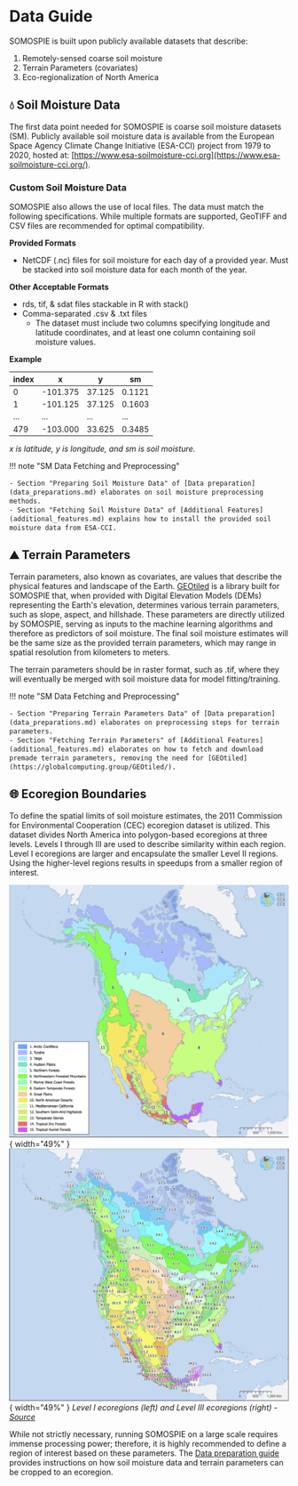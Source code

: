 Data Guide
==========

SOMOSPIE is built upon publicly available datasets that describe:

1. Remotely-sensed coarse soil moisture
2. Terrain Parameters (covariates)
3. Eco-regionalization of North America
## 💧 Soil Moisture Data
The first data point needed for SOMOSPIE is coarse soil moisture datasets (SM). Publicly available soil moisture data is available from the European Space Agency Climate Change Initiative (ESA-CCI) project from 1979 to 2020, hosted at: [https://www.esa-soilmoisture-cci.org](https://www.esa-soilmoisture-cci.org/). 

### Custom Soil Moisture Data
SOMOSPIE also allows the use of local files. The data must match the following specifications. While multiple formats are supported, GeoTIFF and CSV files are recommended for optimal compatibility. 

**Provided Formats**

- NetCDF (.nc) files for soil moisture for each day of a provided year. Must be stacked into soil moisture data for each month of the year. 

**Other Acceptable Formats**

- rds, tif, & sdat files stackable in R with stack()
- Comma-separated .csv & .txt files
	- The dataset must include two columns specifying longitude and latitude coordinates, and at least one column containing soil moisture values.

**Example** 

| index | x        | y      | sm     |
| ----- | -------- | ------ | ------ |
| 0     | -101.375 | 37.125 | 0.1121 |
| 1     | -101.125 | 37.125 | 0.1603 |
| ...   | ...      | ...    | ...    |
| 479   | -103.000 | 33.625 | 0.3485 |
*x is latitude, y is longitude, and sm is soil moisture.*

!!! note "SM Data Fetching and Preprocessing"

    - Section "Preparing Soil Moisture Data" of [Data preparation](data_preparations.md) elaborates on soil moisture preprocessing methods.
    - Section "Fetching Soil Moisture Data" of [Additional Features](additional_features.md) explains how to install the provided soil moisture data from ESA-CCI. 

## ⛰️ Terrain Parameters
Terrain parameters, also known as covariates, are values that describe the physical features and landscape of the Earth. [GEOtiled](https://globalcomputing.group/GEOtiled/library/) is a library built for SOMOSPIE that, when provided with Digital Elevation Models (DEMs) representing the Earth's elevation, determines various terrain parameters, such as slope, aspect, and hillshade. These parameters are directly utilized by SOMOSPIE, serving as inputs to the machine learning algorithms and therefore as predictors of soil moisture. The final soil moisture estimates will be the same size as the provided terrain parameters, which may range in spatial resolution from kilometers to meters.

The terrain parameters should be in raster format, such as .tif, where they will eventually be merged with soil moisture data for model fitting/training. 

!!! note "SM Data Fetching and Preprocessing"

    - Section "Preparing Terrain Parameters Data" of [Data preparation](data_preparations.md) elaborates on preprocessing steps for terrain parameters. 
    - Section "Fetching Terrain Parameters" of [Additional Features](additional_features.md) elaborates on how to fetch and download premade terrain parameters, removing the need for [GEOtiled](https://globalcomputing.group/GEOtiled/).

## 🌐 Ecoregion Boundaries
To define the spatial limits of soil moisture estimates, the 2011 Commission for Environmental Cooperation (CEC) ecoregion dataset is utilized. This dataset divides North America into polygon-based ecoregions at three levels. Levels I through III are used to describe similarity within each region. Level I ecoregions are larger and encapsulate the smaller Level II regions. Using the higher-level regions results in speedups from a smaller region of interest. 

![Level I ecoregions](assets/level_I_ecoregions.png){ width="49%" }
![Level III ecoregions](assets/level_III_ecoregions.png){ width="49%" }
*Level I ecoregions (left) and Level III ecoregions (right) - [Source](https://www.cec.org/north-american-environmental-atlas/terrestrial-ecoregions-level-i/)*


While not strictly necessary, running SOMOSPIE on a large scale requires immense processing power; therefore, it is highly recommended to define a region of interest based on these parameters. The [Data preparation guide](data_preparation.md) provides instructions on how soil moisture data and terrain parameters can be cropped to an ecoregion. 